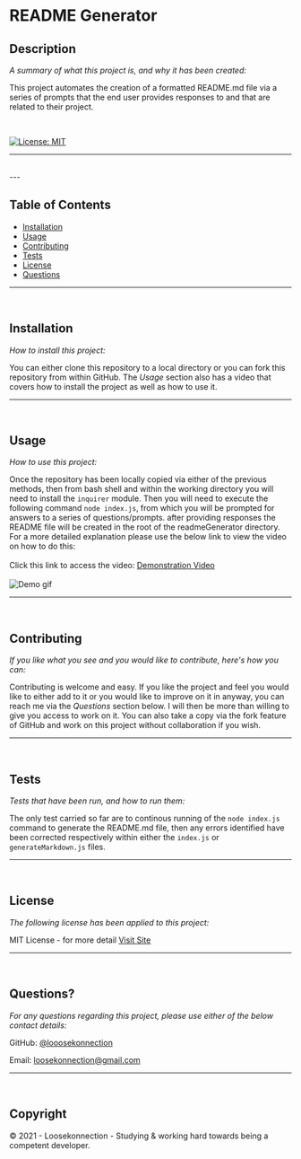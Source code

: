 
# README Generator

## Description 

*A summary of what this project is, and why it has been created:*

This project automates the creation of a formatted README.md file via a series of prompts that the end user provides responses to and that are related to their project.

<br>

[![License: MIT](https://img.shields.io/badge/License-MIT-yellow.svg)](https://opensource.org/licenses/MIT)

---

<br>
---

## Table of Contents       
   * [Installation](#installation)
   * [Usage](#usage)
   * [Contributing](#contributing)    
   * [Tests](#tests)    
   * [License](#license)
   * [Questions](#questions)
---

<br>

## Installation

*How to install this project:*

You can either clone this repository to a local directory or you can fork this repository from within GitHub. The *Usage* section also has a video that covers how to install the project as well as how to use it.

 
---

<br>

## Usage 

*How to use this project:*

Once the repository has been locally copied via either of the previous methods, then from bash shell and within the working directory you will need to install the ```inquirer``` module. Then you will need to execute the following command ```node index.js```, from which you will be prompted for answers to a series of questions/prompts. after providing responses the README file will be created in the root of the readmeGenerator directory. <br> For a more detailed explanation please use the below link to view the video on how to do this: <br><br> Click this link to access the video: [Demonstration Video](https://drive.google.com/file/d/19WjeDNL_luLmGA4Mq9ygJm5WOL_wu3j9/view?usp=sharing) <br> <br>![Demo gif](./demo/README_Generator_Demo.gif)


---

<br>

## Contributing

*If you like what you see and you would like to contribute, here's how you can:*

Contributing is welcome and easy. If you like the project and feel you would like to either add to it or you would like to improve on it in anyway, you can reach me via the *Questions* section below. I will then be more than willing to give you access to work on it. You can also take a copy via the fork feature of GitHub and work on this project without collaboration if you wish.

 
---

<br>

## Tests

*Tests that have been run, and how to run them:*

The only test carried so far are to continous running of the ```node index.js``` command to generate the README.md file, then any errors identified have been corrected respectively within either the ```index.js``` or ```generateMarkdown.js``` files.


---

<br>

## License

*The following license has been applied to this project:*

MIT License - for more detail [Visit Site](https://opensource.org/licenses/MIT)


---

<br>

## Questions?

*For any questions regarding this project, please use either of the below contact details:*

GitHub: [@looosekonnection](https://github.com/looosekonnection)

Email: loosekonnection@gmail.com


---

<br>

## Copyright

© 2021 - Loosekonnection - Studying & working hard towards being a competent developer. 

